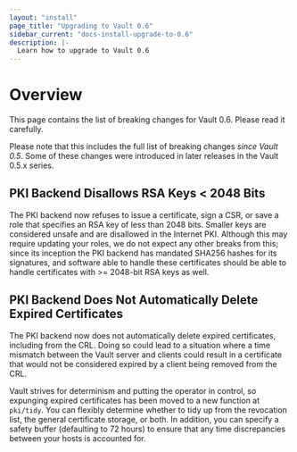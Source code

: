 ```yaml
---
layout: "install"
page_title: "Upgrading to Vault 0.6"
sidebar_current: "docs-install-upgrade-to-0.6"
description: |-
  Learn how to upgrade to Vault 0.6
---
```


# Overview

This page contains the list of breaking changes for Vault 0.6. Please read it
carefully.

Please note that this includes the full list of breaking changes _since Vault 0.5_. Some of these changes were introduced in later releases in the Vault 0.5.x series.

## PKI Backend Disallows RSA Keys < 2048 Bits

The PKI backend now refuses to issue a certificate, sign a CSR, or save a role
that specifies an RSA key of less than 2048 bits. Smaller keys are considered
unsafe and are disallowed in the Internet PKI. Although this may require
updating your roles, we do not expect any other breaks from this; since its
inception the PKI backend has mandated SHA256 hashes for its signatures, and
software able to handle these certificates should be able to handle
certificates with >= 2048-bit RSA keys as well.

## PKI Backend Does Not Automatically Delete Expired Certificates

The PKI backend now does not automatically delete expired certificates,
including from the CRL. Doing so could lead to a situation where a time
mismatch between the Vault server and clients could result in a certificate
that would not be considered expired by a client being removed from the CRL.

Vault strives for determinism and putting the operator in control, so expunging
expired certificates has been moved to a new function at `pki/tidy`. You can
flexibly determine whether to tidy up from the revocation list, the general
certificate storage, or both. In addition, you can specify a safety buffer
(defaulting to 72 hours) to ensure that any time discrepancies between your
hosts is accounted for.
